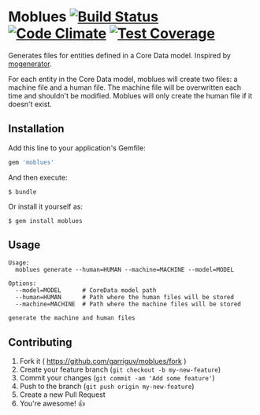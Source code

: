 # Moblues [![Build Status](https://travis-ci.org/garriguv/moblues.svg)](https://travis-ci.org/garriguv/moblues) [![Code Climate](https://codeclimate.com/github/garriguv/moblues/badges/gpa.svg)](https://codeclimate.com/github/garriguv/moblues) [![Test Coverage](https://codeclimate.com/github/garriguv/moblues/badges/coverage.svg)](https://codeclimate.com/github/garriguv/moblues)

Generates files for entities defined in a Core Data model. Inspired by [mogenerator](https://github.com/rentzsch/mogenerator).

For each entity in the Core Data model, moblues will create two files: a machine file and a human file. The machine file will be overwritten each time and shouldn't be modified. Moblues will only create the human file if it doesn't exist.

## Installation

Add this line to your application's Gemfile:

```ruby
gem 'moblues'
```

And then execute:

    $ bundle

Or install it yourself as:

    $ gem install moblues

## Usage

```
Usage:
  moblues generate --human=HUMAN --machine=MACHINE --model=MODEL

Options:
  --model=MODEL      # CoreData model path
  --human=HUMAN      # Path where the human files will be stored
  --machine=MACHINE  # Path where the machine files will be stored

generate the machine and human files
```

## Contributing

1. Fork it ( https://github.com/garriguv/moblues/fork )
2. Create your feature branch (`git checkout -b my-new-feature`)
3. Commit your changes (`git commit -am 'Add some feature'`)
4. Push to the branch (`git push origin my-new-feature`)
5. Create a new Pull Request
6. You're awesome! :+1:
